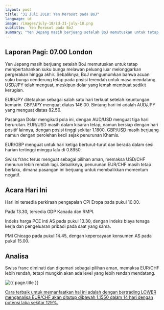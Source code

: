 ```yaml
---
layout: post
title: "31 Juli 2018: Yen Merosot pada BoJ"
language: id
image: /images/july-18/id-31-july-18.png
subtitle:  Yen Merosot pada BoJ
summary: "Yen Jepang masih berjuang setelah BoJ memutuskan untuk tetap mempertahankan suku bunga melawan peluang luar melonggarkan pergerakan hingga akhir"
---
```

## Laporan Pagi: 07.00 London

Yen Jepang masih berjuang setelah BoJ memutuskan untuk tetap mempertahankan suku bunga melawan peluang luar melonggarkan pergerakan hingga akhir. Sebaliknya, BoJ mengumumkan bahwa acuan suku bunga cenderung tetap pada posisi terendah untuk masa mendatang. USD/JPY telah menguat, meskipun dolar yang lemah membuat sedikit kerugian.

EUR/JPY ditetapkan sebagai salah satu hari terkuat setelah keuntungan kemarin. GBP/JPY menguat diatas 146.00. Bintang hari ini adalah AUD/JPY yang menguat diatas 82.50.

Pasangan Dolar mengikuti pola ini, dengan AUD/USD menguat tiga hari berurutan. EUR/USD masih dalam kisaran tetap, namun bersiap dengan hari positif lainnya, dengan posisi tinggi sekitar 1.1800. GBP/USD masih berjuang namun dengan perolehan kecil sejak penurunan Khamis.

EUR/GBP menguat untuk hari ketiga berturut-turut dan berada dalam sesi harian tertinggi minggu lalu di 0.8950.

Swiss franc terus menguat sebagai pilihan aman, memaksa USD/CHF menurun lebih rendah lagi. Sebaliknya, penurunan EUR/CHF masih tetap berlaku, dimana pasangan ini berjuang untuk membalikkan momentum negatif.

## Acara Hari Ini

Hari ini tersedia perkiraan pengapalan CPI Eropa pada pukul 10.00.

Pada 13.30, tersedia GDP Kanada dan RMPI.

Indeks harga PCE inti AS pada pukul 13.30, dengan indeks biaya tenaga kerja dan pengeluaran pribadi pada saat yang sama.

PMI Chicago pada pukul 14.45, dengan kepercayaan konsumen AS pada pukul 15.00.

## Analisa

Swiss franc diminati dan digemari sebagai pilihan aman, memaksa EUR/CHF lebih rendah, tetapi mungkin akan ada level yang lebih rendah mendatang.

<img src="{{ site.url }}/images/july-18/id-31-july-18.png" alt="{{ page.title }}" title="{{ page.title }}">

<a href="%LINK%%currency=USD&market=forex&underlying=frxEURCHF&formname=higherlower&duration_units=d&duration_amount=14&expiry_type=duration&amount=10&amount_type=stake&barrier=1.1550" target="_blank">Cara terbaik untuk memanfaatkan hal ini adalah dengan bertrading LOWER menganalisa EUR/CHF akan ditutup dibawah 1.1550 dalam 14 hari dengan potensi laba sekitar 129%.</a>
